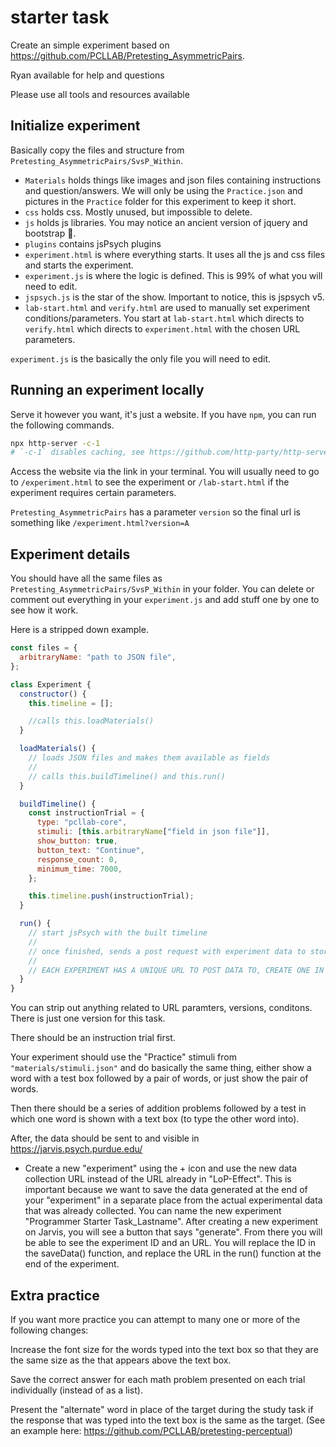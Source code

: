 # starter task

Create an simple experiment based on https://github.com/PCLLAB/Pretesting_AsymmetricPairs.

Ryan available for help and questions

Please use all tools and resources available

## Initialize experiment

Basically copy the files and structure from `Pretesting_AsymmetricPairs/SvsP_Within`.

- `Materials` holds things like images and json files containing instructions and question/answers. We will only be using the `Practice.json` and pictures in the `Practice` folder for this experiment to keep it short.
- `css` holds css. Mostly unused, but impossible to delete.
- `js` holds js libraries. You may notice an ancient version of jquery and bootstrap 🤮.
- `plugins` contains jsPsych plugins
- `experiment.html` is where everything starts. It uses all the js and css files and starts the experiment.
- `experiment.js` is where the logic is defined. This is 99% of what you will need to edit.
- `jspsych.js` is the star of the show. Important to notice, this is jspsych v5.
- `lab-start.html` and `verify.html` are used to manually set experiment conditions/parameters. You start at `lab-start.html` which directs to `verify.html` which directs to `experiment.html` with the chosen URL parameters.

`experiment.js` is the basically the only file you will need to edit.

## Running an experiment locally

Serve it however you want, it's just a website. If you have `npm`, you can run the following commands.

```sh
npx http-server -c-1
# `-c-1` disables caching, see https://github.com/http-party/http-server
```

Access the website via the link in your terminal. You will usually need to go to `/experiment.html` to see the experiment or `/lab-start.html` if the experiment requires certain parameters.

`Pretesting_AsymmetricPairs` has a parameter `version` so the final url is something like `/experiment.html?version=A`

## Experiment details

You should have all the same files as `Pretesting_AsymmetricPairs/SvsP_Within` in your folder. You can delete or comment out everything in your `experiment.js` and add stuff one by one to see how it work.

Here is a stripped down example.

```js
const files = {
  arbitraryName: "path to JSON file",
};

class Experiment {
  constructor() {
    this.timeline = [];

    //calls this.loadMaterials()
  }

  loadMaterials() {
    // loads JSON files and makes them available as fields
    //
    // calls this.buildTimeline() and this.run()
  }

  buildTimeline() {
    const instructionTrial = {
      type: "pcllab-core",
      stimuli: [this.arbitraryName["field in json file"]],
      show_button: true,
      button_text: "Continue",
      response_count: 0,
      minimum_time: 7000,
    };

    this.timeline.push(instructionTrial);
  }

  run() {
    // start jsPsych with the built timeline
    //
    // once finished, sends a post request with experiment data to store in backend
    //
    // EACH EXPERIMENT HAS A UNIQUE URL TO POST DATA TO, CREATE ONE IN JARVIS
  }
}
```

You can strip out anything related to URL paramters, versions, conditons. There is just one version for this task.

There should be an instruction trial first.

Your experiment should use the "Practice" stimuli from `"materials/stimuli.json"` and do basically the same thing, either show a word with a test box followed by a pair of words, or just show the pair of words.

Then there should be a series of addition problems followed by a test in which one word is shown with a text box (to type the other word into).

After, the data should be sent to and visible in https://jarvis.psych.purdue.edu/

- Create a new "experiment" using the + icon and use the new data collection URL instead of the URL already in "LoP-Effect". This is important because we want to save the data generated at the end of your "experiment" in a separate place from the actual experimental data that was already collected. You can name the new experiment "Programmer Starter Task_Lastname". After creating a new experiment on Jarvis, you will see a button that says "generate". From there you will be able to see the experiment ID and an URL. You will replace the ID in the saveData() function, and replace the URL in the run() function at the end of the experiment.

## Extra practice

If you want more practice you can attempt to many one or more of the following changes:

Increase the font size for the words typed into the text box so that they are the same size as the that appears above the text box.

Save the correct answer for each math problem presented on each trial individually (instead of as a list).

Present the "alternate" word in place of the target during the study task if the response that was typed into the text box is the same as the target. (See an example here: https://github.com/PCLLAB/pretesting-perceptual)




